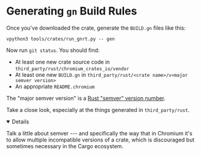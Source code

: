 # Generating `gn` Build Rules

Once you've downloaded the crate, generate the `BUILD.gn` files like this:

```shell
vpython3 tools/crates/run_gnrt.py -- gen
```

Now run `git status`. You should find:

- At least one new crate source code in
  `third_party/rust/chromium_crates_io/vendor`
- At least one new `BUILD.gn` in
  `third_party/rust/<crate name>/v<major semver version>`
- An appropriate `README.chromium`

The "major semver version" is a [Rust "semver" version number][0].

Take a close look, especially at the things generated in `third_party/rust`.

<details open='true'>

Talk a little about semver --- and specifically the way that in Chromium it's to
allow multiple incompatible versions of a crate, which is discouraged but
sometimes necessary in the Cargo ecosystem.

</detail>

[0]: https://doc.rust-lang.org/cargo/reference/semver.html
